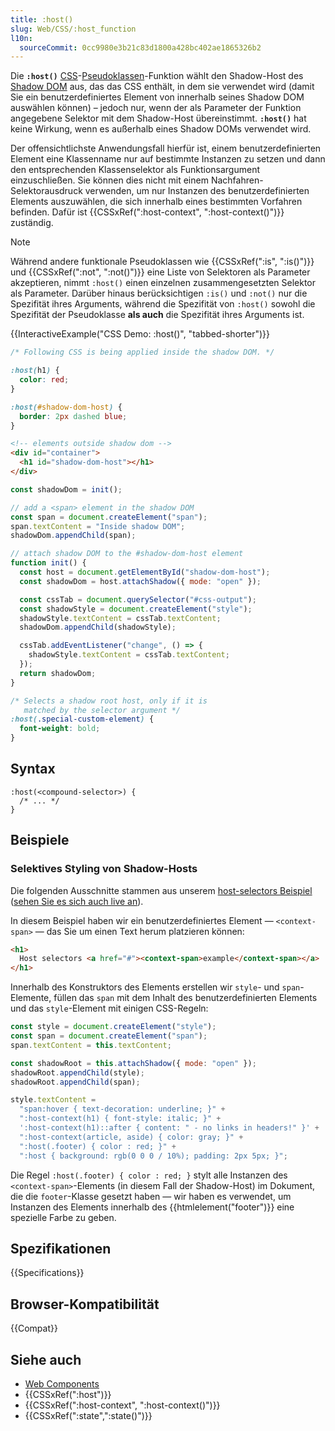 ```yaml
---
title: :host()
slug: Web/CSS/:host_function
l10n:
  sourceCommit: 0cc9980e3b21c83d1800a428bc402ae1865326b2
---
```


Die **`:host()`** [CSS](/de/docs/Web/CSS)-[Pseudoklassen](/de/docs/Web/CSS/Pseudo-classes)-Funktion wählt den Shadow-Host des [Shadow DOM](/de/docs/Web/API/Web_components/Using_shadow_DOM) aus, das das CSS enthält, in dem sie verwendet wird (damit Sie ein benutzerdefiniertes Element von innerhalb seines Shadow DOM auswählen können) – jedoch nur, wenn der als Parameter der Funktion angegebene Selektor mit dem Shadow-Host übereinstimmt. **`:host()`** hat keine Wirkung, wenn es außerhalb eines Shadow DOMs verwendet wird.

Der offensichtlichste Anwendungsfall hierfür ist, einem benutzerdefinierten Element eine Klassenname nur auf bestimmte Instanzen zu setzen und dann den entsprechenden Klassenselektor als Funktionsargument einzuschließen. Sie können dies nicht mit einem Nachfahren-Selektorausdruck verwenden, um nur Instanzen des benutzerdefinierten Elements auszuwählen, die sich innerhalb eines bestimmten Vorfahren befinden. Dafür ist {{CSSxRef(":host-context", ":host-context()")}} zuständig.

> [!NOTE]
> Während andere funktionale Pseudoklassen wie {{CSSxRef(":is", ":is()")}} und {{CSSxRef(":not", ":not()")}} eine Liste von Selektoren als Parameter akzeptieren, nimmt `:host()` einen einzelnen zusammengesetzten Selektor als Parameter. Darüber hinaus berücksichtigen `:is()` und `:not()` nur die Spezifität ihres Arguments, während die Spezifität von `:host()` sowohl die Spezifität der Pseudoklasse **als auch** die Spezifität ihres Arguments ist.

{{InteractiveExample("CSS Demo: :host()", "tabbed-shorter")}}

```css interactive-example
/* Following CSS is being applied inside the shadow DOM. */

:host(h1) {
  color: red;
}

:host(#shadow-dom-host) {
  border: 2px dashed blue;
}
```

```html interactive-example
<!-- elements outside shadow dom -->
<div id="container">
  <h1 id="shadow-dom-host"></h1>
</div>
```

```js interactive-example
const shadowDom = init();

// add a <span> element in the shadow DOM
const span = document.createElement("span");
span.textContent = "Inside shadow DOM";
shadowDom.appendChild(span);

// attach shadow DOM to the #shadow-dom-host element
function init() {
  const host = document.getElementById("shadow-dom-host");
  const shadowDom = host.attachShadow({ mode: "open" });

  const cssTab = document.querySelector("#css-output");
  const shadowStyle = document.createElement("style");
  shadowStyle.textContent = cssTab.textContent;
  shadowDom.appendChild(shadowStyle);

  cssTab.addEventListener("change", () => {
    shadowStyle.textContent = cssTab.textContent;
  });
  return shadowDom;
}
```

```css
/* Selects a shadow root host, only if it is
   matched by the selector argument */
:host(.special-custom-element) {
  font-weight: bold;
}
```

## Syntax

```css-nolint
:host(<compound-selector>) {
  /* ... */
}
```

## Beispiele

### Selektives Styling von Shadow-Hosts

Die folgenden Ausschnitte stammen aus unserem [host-selectors Beispiel](https://github.com/mdn/web-components-examples/tree/main/host-selectors) ([sehen Sie es sich auch live an](https://mdn.github.io/web-components-examples/host-selectors/)).

In diesem Beispiel haben wir ein benutzerdefiniertes Element — `<context-span>` — das Sie um einen Text herum platzieren können:

```html
<h1>
  Host selectors <a href="#"><context-span>example</context-span></a>
</h1>
```

Innerhalb des Konstruktors des Elements erstellen wir `style`- und `span`-Elemente, füllen das `span` mit dem Inhalt des benutzerdefinierten Elements und das `style`-Element mit einigen CSS-Regeln:

```js
const style = document.createElement("style");
const span = document.createElement("span");
span.textContent = this.textContent;

const shadowRoot = this.attachShadow({ mode: "open" });
shadowRoot.appendChild(style);
shadowRoot.appendChild(span);

style.textContent =
  "span:hover { text-decoration: underline; }" +
  ":host-context(h1) { font-style: italic; }" +
  ':host-context(h1)::after { content: " - no links in headers!" }' +
  ":host-context(article, aside) { color: gray; }" +
  ":host(.footer) { color : red; }" +
  ":host { background: rgb(0 0 0 / 10%); padding: 2px 5px; }";
```

Die Regel `:host(.footer) { color : red; }` stylt alle Instanzen des `<context-span>`-Elements (in diesem Fall der Shadow-Host) im Dokument, die die `footer`-Klasse gesetzt haben — wir haben es verwendet, um Instanzen des Elements innerhalb des {{htmlelement("footer")}} eine spezielle Farbe zu geben.

## Spezifikationen

{{Specifications}}

## Browser-Kompatibilität

{{Compat}}

## Siehe auch

- [Web Components](/de/docs/Web/API/Web_components)
- {{CSSxRef(":host")}}
- {{CSSxRef(":host-context", ":host-context()")}}
- {{CSSxRef(":state",":state()")}}
